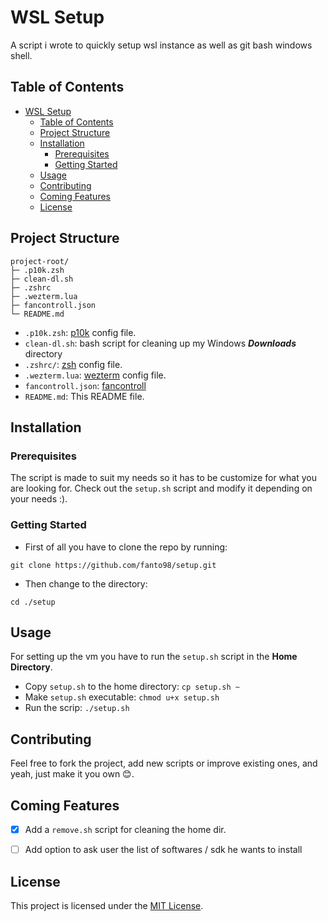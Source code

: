 # WSL Setup

A script i wrote to quickly setup wsl instance as well as git bash windows shell.

## Table of Contents
- [WSL Setup](#wsl-setup)
  - [Table of Contents](#table-of-contents)
  - [Project Structure](#project-structure)
  - [Installation](#installation)
    - [Prerequisites](#prerequisites)
    - [Getting Started](#getting-started)
  - [Usage](#usage)
  - [Contributing](#contributing)
  - [Coming Features](#coming-features)
  - [License](#license)

## Project Structure

```
project-root/
├─ .p10k.zsh
├─ clean-dl.sh
├─ .zshrc
├─ .wezterm.lua
├─ fancontroll.json
└─ README.md
```


- `.p10k.zsh`: [p10k](https://github.com/romkatv/powerlevel10k) config file.
- `clean-dl.sh`: bash script for cleaning up my Windows ***Downloads*** directory
- `.zshrc/`: [zsh](https://en.wikipedia.org/wiki/Z_shell) config file.
- `.wezterm.lua`: [wezterm](https://wezfurlong.org/wezterm/index.html) config file.
- `fancontroll.json`: [fancontroll](https://getfancontrol.com/)
- `README.md`: This README file.

## Installation

### Prerequisites
The script is made to suit my needs so it has to be customize for what you are looking for. Check out the `setup.sh` script and modify it depending on your needs :).

### Getting Started

- First of all you have to clone the repo by running:
```
git clone https://github.com/fanto98/setup.git
```

- Then change to the directory:
```
cd ./setup
```

## Usage

For setting up the vm you have to run the `setup.sh` script in the **Home Directory**.

- Copy `setup.sh` to the home directory: `cp setup.sh ~`
- Make `setup.sh` executable: `chmod u+x setup.sh`
- Run the scrip: `./setup.sh`

## Contributing

Feel free to fork the project, add new scripts or improve existing ones, and yeah, just make it you own 😊.

## Coming Features
- [x] Add a `remove.sh` script for cleaning the home dir.
- [ ] Add option to ask user the list of softwares / sdk he wants to install


## License

This project is licensed under the [MIT License](LICENSE).
